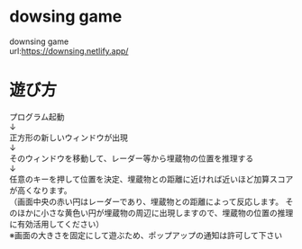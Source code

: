 # dowsing game
downsing game  
url:https://downsing.netlify.app/

# 遊び方
プログラム起動  
↓  
正方形の新しいウィンドウが出現  
↓  
そのウィンドウを移動して、レーダー等から埋蔵物の位置を推理する  
↓  
任意のキーを押して位置を決定、埋蔵物との距離に近ければ近いほど加算スコアが高くなります。  
（画面中央の赤い円はレーダーであり、埋蔵物との距離によって反応します。
そのほかに小さな黄色い円が埋蔵物の周辺に出現しますので、埋蔵物の位置の推理に有効活用してください）  
※画面の大きさを固定にして遊ぶため、ポップアップの通知は許可して下さい
